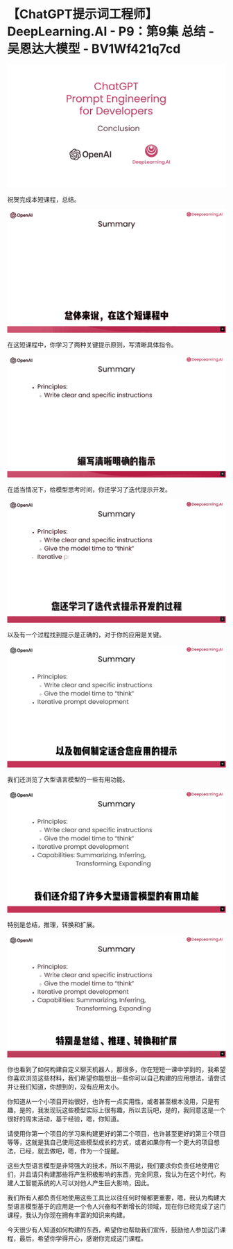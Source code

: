 # 【ChatGPT提示词工程师】 DeepLearning.AI - P9：第9集 总结 - 吴恩达大模型 - BV1Wf421q7cd

![](img/4b5f1389122156b96120a54ed9d2561a_0.png)

祝贺完成本短课程，总结。

![](img/4b5f1389122156b96120a54ed9d2561a_2.png)

在这短课程中，你学习了两种关键提示原则，写清晰具体指令。

![](img/4b5f1389122156b96120a54ed9d2561a_4.png)

在适当情况下，给模型思考时间，你还学习了迭代提示开发。

![](img/4b5f1389122156b96120a54ed9d2561a_6.png)

以及有一个过程找到提示是正确的，对于你的应用是关键。

![](img/4b5f1389122156b96120a54ed9d2561a_8.png)

我们还浏览了大型语言模型的一些有用功能。

![](img/4b5f1389122156b96120a54ed9d2561a_10.png)

特别是总结，推理，转换和扩展。

![](img/4b5f1389122156b96120a54ed9d2561a_12.png)

你也看到了如何构建自定义聊天机器人，那很多，你在短短一课中学到的，我希望你喜欢浏览这些材料，我们希望你能想出一些你可以自己构建的应用想法，请尝试并让我们知道，你想到的，没有应用太小。

你知道从一个小项目开始很好，也许有一点实用性，或者甚至根本没用，只是有趣，是的，我发现玩这些模型实际上很有趣，所以去玩吧，是的，我同意这是一个很好的周末活动，基于经验，嗯，你知道。

请使用你第一个项目的学习来构建更好的第二个项目，也许甚至更好的第三个项目等等，这就是我自己使用这些模型成长的方式，或者如果你有一个更大的项目想法，已经，就去做吧，嗯，作为一个提醒。

这些大型语言模型是非常强大的技术，所以不用说，我们要求你负责任地使用它们，并且请只构建那些将产生积极影响的东西，完全同意，我认为在这个时代，构建人工智能系统的人可以对他人产生巨大影响，因此。

我们所有人都负责任地使用这些工具比以往任何时候都更重要，嗯，我认为构建大型语言模型基于的应用是一个令人兴奋和不断增长的领域，现在你已经完成了这门课程，我认为你现在拥有丰富的知识来构建。

今天很少有人知道如何构建的东西，希望你也帮助我们宣传，鼓励他人参加这门课程，最后，希望你学得开心，感谢你完成这门课程。

